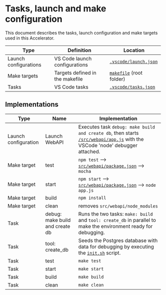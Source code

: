 # Tasks, launch and make configuration

This document describes the tasks, launch configuration and make targets used in this Accelerator.

| Type | Definition | Location |
| --- | --- | --- |
| Launch configurations | VS Code launch configurations | [`.vscode/launch.json`](../.vscode/launch.json) |
| Make targets | Targets defined in the makefile | [`makefile`](../makefile) (root folder) |
| Tasks | VS Code tasks | [`.vscode/tasks.json`](../.vscode/tasks.json) |

## Implementations

| Type | Name | Implementation |
| --- | --- | --- |
| Launch configuration | Launch WebAPI | Executes task `debug: make build and create db`, then starts [`/src/webapi/app.js`](../src/webapi/src/app.js) with the VSCode 'node' debugger attached. |
| Make target | test | `npm test` --> [`src/webapi/package.json`](../src/webapi/package.json) --> `mocha` |
| Make target | start | `npm start` --> [`src/webapi/package.json`](../src/webapi/package.json) --> `node app.js` |
| Make target | build | `npm install` |
| Make target | clean | removes `src/webapi/node_modules` |
| Task | debug: make build and create db | Runs the two tasks: `make: build` and `tool: create_db` in parallel to make the environment ready for debugging. |
| Task | tool: create_db | Seeds the Postgres database with data for debugging by executing the [`init.sh`](../scripts/init.sh) script. |
| Task | test | `make test` |
| Task | start | `make start` |
| Task | build | `make build` |
| Task | clean | `make clean` |
